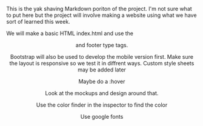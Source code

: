 This is the yak shaving Markdown poriton of the project. I'm not sure what to put here but the project will involve making a website using what we have sort of learned this week.

We will make a basic HTML index.html and use the <header> and footer type tags.

Bootstrap  will also be used to develop the mobile version first. Make sure the layout is responsive so we test it in diffrent ways.
Custom style sheets may be added later

Maybe do a :hover

Look at the mockups and design around that.

Use the color finder in the inspector to find the color

Use google fonts

